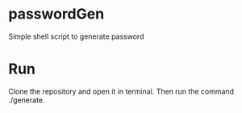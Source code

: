 # passwordGen
Simple shell script to generate password

# Run
Clone the repository and open it in terminal. Then run the command ./generate.
